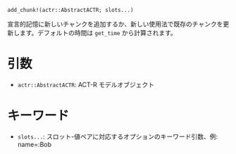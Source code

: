 ```
add_chunk!(actr::AbstractACTR; slots...)
```

宣言的記憶に新しいチャンクを追加するか、新しい使用法で既存のチャンクを更新します。デフォルトの時間は `get_time` から計算されます。

# 引数

  * `actr::AbstractACTR`: ACT-R モデルオブジェクト

# キーワード

  * `slots...`: スロット-値ペアに対応するオプションのキーワード引数、例: name=:Bob
